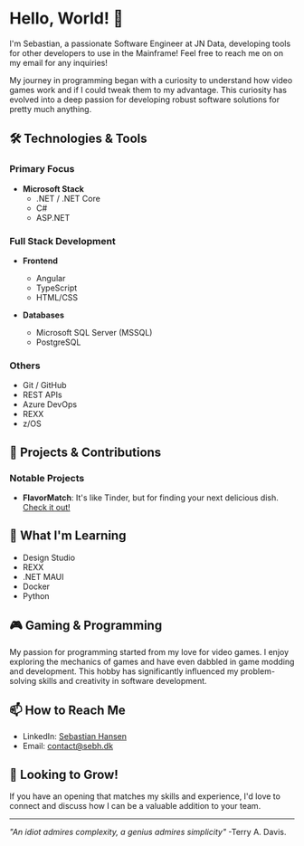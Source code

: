 # Hello, World! 👋

I'm Sebastian, a passionate Software Engineer at JN Data, developing tools for other developers to use in the Mainframe! Feel free to reach me on on my email for any inquiries!

My journey in programming began with a curiosity to understand how video games work and if I could tweak them to my advantage. This curiosity has evolved into a deep passion for developing robust software solutions for pretty much anything.

## 🛠 Technologies & Tools

### Primary Focus
- **Microsoft Stack**
  - .NET / .NET Core
  - C#
  - ASP.NET

### Full Stack Development
- **Frontend**
  - Angular
  - TypeScript
  - HTML/CSS

- **Databases**
  - Microsoft SQL Server (MSSQL)
  - PostgreSQL

### Others
- Git / GitHub
- REST APIs
- Azure DevOps
- REXX
- z/OS

## 🔭 Projects & Contributions

### Notable Projects
- **FlavorMatch**: It's like Tinder, but for finding your next delicious dish. [Check it out!](https://github.com/sebhansen/FlavorMatch)

## 🌱 What I'm Learning
- Design Studio
- REXX
- .NET MAUI
- Docker
- Python

## 🎮 Gaming & Programming
My passion for programming started from my love for video games. I enjoy exploring the mechanics of games and have even dabbled in game modding and development. This hobby has significantly influenced my problem-solving skills and creativity in software development.

## 📫 How to Reach Me
- LinkedIn: [Sebastian Hansen](https://www.linkedin.com/in/sebastian-hansen-777905220/)
- Email: [contact@sebh.dk](mailto:contact@sebh.dk)

## 🚀 Looking to Grow!
If you have an opening that matches my skills and experience, I'd love to connect and discuss how I can be a valuable addition to your team. 

---

*"An idiot admires complexity, a genius admires simplicity"* -Terry A. Davis.

